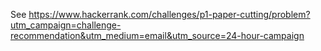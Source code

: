 See https://www.hackerrank.com/challenges/p1-paper-cutting/problem?utm_campaign=challenge-recommendation&utm_medium=email&utm_source=24-hour-campaign
